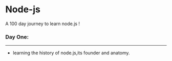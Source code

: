 # Node-js
A 100 day journey to learn node.js !


### Day One:
---
- learning the history of node.js,its founder and anatomy.
